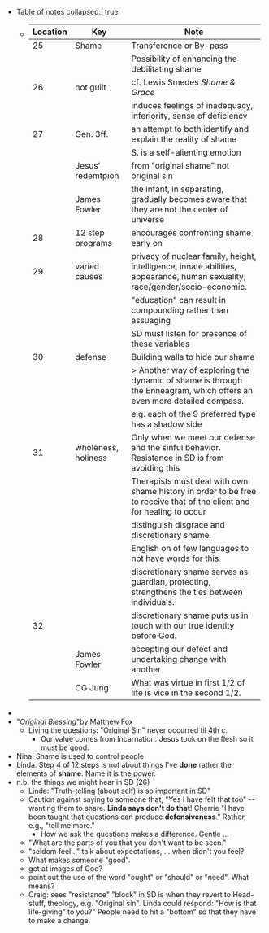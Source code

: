 - Table of notes
  collapsed:: true
	- | Location | Key                 | Note                                                                                                                        |
	  | -------- | ------------------- | --------------------------------------------------------------------------------------------------------------------------- |
	  | 25       | Shame               | Transference or By-pass                                                                                                     |
	  |          |                     | Possibility of enhancing the debilitating shame                                                                             |
	  | 26       | not guilt           | cf. Lewis Smedes *Shame & Grace*                                                                                            |
	  |          |                     | induces feelings of inadequacy, inferiority, sense of deficiency                                                            |
	  | 27       | Gen. 3ff.           | an attempt to both identify and explain the reality of shame                                                                |
	  |          |                     | S. is a self-alienting emotion                                                                                              |
	  |          | Jesus' redemtpion   | from "original shame" not original sin                                                                                      |
	  |          | James Fowler        | the infant, in separating, gradually becomes aware that they are not the center of universe                                 |
	  | 28       | 12 step programs    | encourages confronting shame early on                                                                                       |
	  | 29       | varied causes       | privacy of nuclear family, height, intelligence, innate abilities, appearance, human sexuality, race/gender/socio-economic. |
	  |          |                     | "education" can result in compounding rather than assuaging                                                                 |
	  |          |                     | SD must listen for presence of these variables                                                                              |
	  | 30       | defense             | Building walls to hide our shame                                                                                            |
	  |          |                     | > Another way of exploring the dynamic of shame is through the Enneagram, which offers an even more detailed compass.<br>   |
	  |          |                     | e.g. each of the 9 preferred type has a shadow side                                                                         |
	  | 31       | wholeness, holiness | Only when we meet our defense and the sinful behavior. Resistance in SD is from avoiding this                               |
	  |          |                     | Therapists must deal with own shame history in order to be free to receive that of the client and for healing to occur      |
	  |          |                     | distinguish disgrace and discretionary shame.                                                                               |
	  |          |                     | English on of few languages to not have words for this                                                                      |
	  |          |                     | discretionary shame serves as guardian, protecting, strengthens the ties between individuals.                               |
	  | 32       |                     | discretionary shame puts us in touch with our true identity before God.                                                     |
	  |          | James Fowler        | accepting our defect and undertaking change with another                                                                    |
	  |          | CG Jung             | What was virtue in first 1/2 of life is vice in the second 1/2.                                                             |
-
- "*Original Blessing*"by Matthew Fox
	- Living the questions: "Original Sin" never occurred til 4th c.
		- Our value comes from Incarnation. Jesus took on the flesh so it must be good.
- Nina: Shame is used to control people
- Linda: Step 4 of 12 steps is not about things I've **done** rather the elements of **shame**. Name it is the power.
- n.b. the things we might hear in SD (26)
	- Linda: "Truth-telling (about self) is so important in SD"
	- Caution against saying to someone that, "Yes I have felt that too" -- wanting them to share. **Linda says don't do that**! Cherrie "I have been taught that questions can produce **defensiveness**." Rather, e.g., "tell me more."
		- How we ask the questions makes a difference. Gentle ...
	- "What are the parts of you that you don't want to be seen."
	- "seldom feel..." talk about expectations, ... when didn't you feel?
	- What makes someone "good".
	- get at images of God?
	- point out the use of the word "ought" or "should" or "need". What means?
	- Craig: sees "resistance" "block" in SD is when they revert to Head-stuff, theology, e.g. "Original sin". Linda could respond: "How is that life-giving" to you?" People need to hit a "bottom" so that they have to make a change.